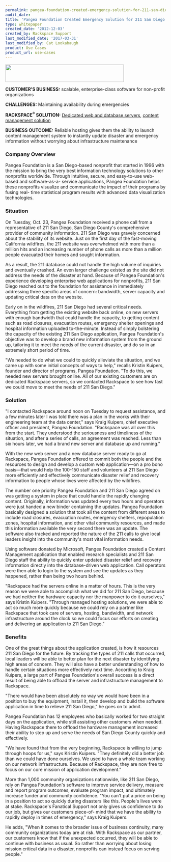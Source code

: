 ```yaml
---
permalink: pangea-foundation-created-emergency-solution-for-211-san-diego-during-wildfires-relied-on/
audit_date:
title: 'Pangea Foundation Created Emergency Solution for 211 San Diego during Wildfires, Relied on Rackspace for Infrastructure'
type: whitepaper
created_date: '2012-12-03'
created_by: Rackspace Support
last_modified_date: '2017-03-31'
last_modified_by: Cat Lookabaugh
product: Use Cases
product_url: use-cases
---
```


<a href="http://www.pangeafoundation.org/index.asp">
   <img src="{% asset_path use-cases/pangea-foundation-created-emergency-solution-for-211-san-diego-during-wildfires-relied-on/Pangeafoundation.png %}" width="372" height="55" />
</a>

**CUSTOMER'S BUSINESS:** scalable, enterprise-class software for non-profit
organizations

**CHALLENGES:** Maintaining availability during emergencies

**RACKSPACE<sup>&reg;</sup> SOLUTION:** [Dedicated web and database
servers](http://www.rackspace.com/managed_hosting/dedicated_servers/),
[content management
solution](http://www.rackspace.com/cloud/public/sites/)

**BUSINESS OUTCOME:** Reliable hosting gives them the ability to launch
content management system to instantly update disaster and emergency
information without worrying about infrastructure maintenance

### Company Overview

Pangea Foundation is a San Diego-based nonprofit that started in 1996
with the mission to bring the very best information technology solutions
to other nonprofits worldwide. Through intuitive, secure, and
easy-to-use web-based and software-as-a- service applications, Pangea
Foundation helps these nonprofits visualize and communicate the impact
of their programs by fusing real- time statistical program results with
advanced data visualization technologies.

### Situation

On Tuesday, Oct. 23, Pangea Foundation received a phone call from a
representative of 211 San Diego, San Diego County's comprehensive
provider of community information. 211 San Diego was gravely concerned
about the stability of its website. Just on the first day of the
fast-moving California wildfires, the 211 website was overwhelmed with
more than a million hits and an increasing number of phone calls as more
than a million people evacuated their homes and sought information.

As a result, the 211 database could not handle the high volume of
inquiries and eventually crashed. An even larger challenge existed as
the site did not address the needs of the disaster at hand. Because of
Pangea Foundation's experience developing enterprise web applications
for nonprofits, 211 San Diego reached out to the foundation for
assistance in immediately addressing three specific areas of concern:
bandwidth, server capacity and updating critical data on the website.

Early on in the wildfires, 211 San Diego had several critical needs.
Everything from getting the existing website back online, on new servers
with enough bandwidth that could handle the capacity, to getting content
such as road closures, evacuation routes, emergency shelter openings and
hospital information uploaded to-the-minute. Instead of simply
bolstering the capacity of the existing 211 San Diego application,
Pangea Foundation's objective was to develop a brand new information
system from the ground up, tailoring it to meet the needs of the current
disaster, and do so in an extremely short period of time.

"We needed to do what we could to quickly alleviate the situation, and
we came up with some initial concepts of ways to help," recalls Kristin
Kuipers, founder and director of programs, Pangea Foundation. "To do
this, we needed new servers brought online. All of our existing
customers are on dedicated Rackspace servers, so we contacted Rackspace
to see how fast we could move to meet the needs of 211 San Diego."

### Solution

"I contacted Rackspace around noon on Tuesday to request assistance, and
a few minutes later I was told there was a plan in the works with their
engineering team at the data center," says Kraig Kuipers, chief
executive officer and president, Pangea Foundation. "Rackspace was all
over this from the start. They understood the seriousness and timeliness
of the situation, and after a series of calls, an agreement was reached.
Less than six hours later, we had a brand new server and database up and
running."

With the new web server and a new database server ready to go at
Rackspace, Pangea Foundation offered to commit both the people and the
resources to design and develop a custom web application—on a pro bono
basis—that would help the 100-150 staff and volunteers at 211 San Diego
more efficiently and effectively communicate disaster relief and
recovery information to people whose lives were affected by the
wildfires.

The number one priority Pangea Foundation and 211 San Diego agreed on
was getting a system in place that could handle the rapidly changing
content. Originally, information was updated every two hours and
operators were just handed a new binder containing the updates. Pangea
Foundation basically designed a solution that took all the content from
different areas to include road closures, evacuation routes, emergency
shelters, repopulation zones, hospital information, and other vital
community resources, and made this information available the very second
there was an update. The software also tracked and reported the nature
of the 211 calls to give local leaders insight into the community's most
vital information needs.

Using software donated by Microsoft, Pangea Foundation created a Content
Management application that enabled research specialists and 211 San
Diego staff the ability to quickly enter updated disaster relief and
recovery information directly into the database-driven web application.
Call operators were then able to login to the system and see the updates
as they happened, rather than being two hours behind.

"Rackspace had the servers online in a matter of hours. This is the very
reason we were able to accomplish what we did for 211 San Diego, because
we had neither the hardware capacity nor the manpower to do it
ourselves," says Kristin Kuipers. "Through managed hosting solutions, we
were able to act so much more quickly because we could rely on a partner
like Rackspace that took care of servers, hosting, bandwidth, and
network infrastructure around the clock so we could focus our efforts on
creating and delivering an application to 211 San Diego."

### Benefits

One of the great things about the application created, is how it
resources 211 San Diego for the future. By tracking the types of 211
calls that occurred, local leaders will be able to better plan for the
next disaster by identifying high areas of concern. They will also have
a better understanding of how to handle certain situations more
effectively next time. According to Kraig Kuipers, a large part of
Pangea Foundation's overall success is a direct result of being able to
offload the server and infrastructure management to Rackspace.

"There would have been absolutely no way we would have been in a
position to buy the equipment, install it, then develop and build the
software application in time to relieve 211 San Diego," he goes on to
admit.

Pangea Foundation has 12 employees who basically worked for two straight
days on the application, while still assisting other customers when
needed. Having Rackspace there to offload the hardware management
increased their ability to step up and serve the needs of San Diego
County quickly and effectively.

"We have found that from the very beginning, Rackspace is willing to
jump through hoops for us," says Kristin Kuipers. "They definitely did a
better job than we could have done ourselves. We used to have a whole
team working on our network infrastructure. Because of Rackspace, they
are now free to focus on our core mission of application development."

More than 1,000 community organizations nationwide, like 211 San Diego,
rely on Pangea Foundation's software to improve service delivery,
measure and report program outcomes, evaluate program impact, and
ultimately increase funder and community confidence. "You can't put a
price on being in a position to act so quickly during disasters like
this. People's lives were at stake. Rackspace's Fanatical Support not
only gives us confidence to do our job, but gives our customers
piece-of- mind that we have the ability to rapidly deploy in times of
emergency," says Kraig Kuipers.

He adds, "When it comes to the broader issue of business continuity,
many community organizations today are at risk. With Rackspace as our
partner, our customers know that if the unexpected occurred, they will
be able to continue with business as usual. So rather than worrying
about losing mission critical data in a disaster, nonprofits can instead
focus on serving people."
